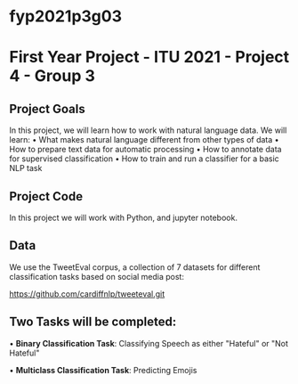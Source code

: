 # fyp2021p3g03
# First Year Project - ITU 2021 - Project 4 - Group 3

## Project Goals
In this project, we will learn how to work with natural language data. We will learn:
• What makes natural language different from other types of data
• How to prepare text data for automatic processing
• How to annotate data for supervised classification
• How to train and run a classifier for a basic NLP task

## Project Code
In this project we will work with Python, and jupyter notebook.

## Data
We use the TweetEval corpus, a collection of 7 datasets for different classification tasks
based on social media post:

https://github.com/cardiffnlp/tweeteval.git

## Two Tasks will be completed:
• **Binary Classification Task**: 
Classifying Speech as either "Hateful" or "Not Hateful"

• **Multiclass Classification Task**:
Predicting Emojis 
